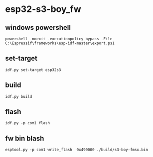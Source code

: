 # esp32-s3-boy_fw

## windows powershell
```
powershell -noexit -executionpolicy bypass -File  C:\Espressif\frameworks\esp-idf-master\export.ps1
```

## set-target
```
idf.py set-target esp32s3
```


## build
```
idf.py build
```

## flash
```
idf.py -p com1 flash
```

## fw bin blash
```
esptool.py -p com1 write_flash  0x490000 ./build/s3-boy-fmsx.bin
```
